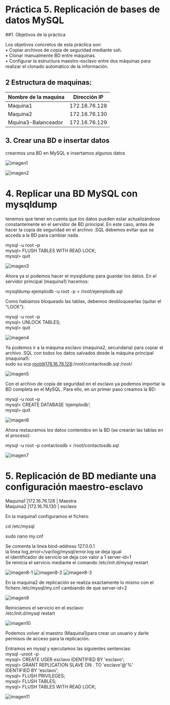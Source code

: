 # Práctica 5. Replicación de bases de datos MySQL

##1. Objetivos de la práctica

Los objetivos concretos de esta práctica son:  
• Copiar archivos de copia de seguridad mediante ssh.  
• Clonar manualmente BD entre máquinas.  
• Configurar la estructura maestro-esclavo entre dos máquinas para realizar el
clonado automático de la información.

## 2 Estructura de  maquinas:

Nombre de la maquina | Dirección IP
-----------| -------------
Maquina1 |172.16.76.128
Maquina2 |172.16.76.130
Mquina3-Balanceador |172.16.76.129

## 3. Crear una BD e insertar datos

 crearmos una BD en MySQL e insertamos algunos datos

![imagen1](https://github.com/moulayrchid/swap1516/blob/master/practica5/imagen1.png)

![imagen2](https://github.com/moulayrchid/swap1516/blob/master/practica5/imagen2.png)


# 4. Replicar una BD MySQL con mysqldump
 tenemos que tener en cuenta que los datos pueden estar actualizándose constantemente en el servidor de BD principal. En este caso,
antes de hacer la copia de seguridad en el archivo .SQL debemos evitar que se acceda a la BD para cambiar nada.

mysql -u root –p  
mysql> FLUSH TABLES WITH READ LOCK;  
mysql> quit  

![imagen3](https://github.com/moulayrchid/swap1516/blob/master/practica5/imagen3.png)

Ahora ya sí podemos hacer el mysqldump para guardar los datos. En el servidor principal (maquina1) hacemos:  

mysqldump ejemplodb -u root -p > /root/ejemplodb.sql

Como habíamos bloqueado las tablas, debemos desbloquearlas (quitar el “LOCK”):  

mysql -u root –p  
mysql> UNLOCK TABLES;  
mysql> quit  

![imagen4](https://github.com/moulayrchid/swap1516/blob/master/practica5/imagen4.png)

Ya podemos ir a la máquina esclavo (maquina2, secundaria) para copiar el archivo
.SQL con todos los datos salvados desde la máquina principal (maquina1):  
sudo su
scp root@176.16.76.128:/root/contactosdb.sql /root/

![imagen5](https://github.com/moulayrchid/swap1516/blob/master/practica5/imagen5.png)

Con el archivo de copia de seguridad en el esclavo ya podemos importar la BD completa en el MySQL. Para ello, en un primer paso creamos la BD:  

mysql -u root –p  
mysql> CREATE DATABASE ‘ejemplodb’;  
mysql> quit  

![imagen6](https://github.com/moulayrchid/swap1516/blob/master/practica5/imagen6.png)

Ahora restauramos los datos contenidos en la BD (se crearán las tablas en el proceso):  

mysql -u root -p contactosdb < /root/contactosdb.sql

![imagen7](https://github.com/moulayrchid/swap1516/blob/master/practica5/imagen7.png)


# 5. Replicación de BD mediante una configuración maestro-esclavo

Maquina1 |172.16.76.128 | Maestra  
Maquina2 |172.16.76.130 | esclavo  

En la maquina1 configuramos el fichero  

cd /etc/mysql

sudo nano my.cnf

Se comenta la linea bind-address 127.0.0.1  
 la linea log_error=/var/log/mysql/error.log se deja igual  
 el identificador de servicio se deja con valor a 1 server-id=1  
Se reinicia el servicio mediante el comando /etc/init.d/mysql restart  

![imagen8-1](https://github.com/moulayrchid/swap1516/blob/master/practica5/imagen8-1.png)
![imagen8-2](https://github.com/moulayrchid/swap1516/blob/master/practica5/imagen8-2.png)
![imagen8-3](https://github.com/moulayrchid/swap1516/blob/master/practica5/imagen8-3.png)

En la maquina2 de replicación se realiza exactamente lo mismo con el fichero /etc/mysql/my.cnf cambiando de que server-id=2

![imagen9](https://github.com/moulayrchid/swap1516/blob/master/practica5/imagen9.png)

Reiniciamos el servicio en el esclavo:  
/etc/init.d/mysql restart  

![imagen10](https://github.com/moulayrchid/swap1516/blob/master/practica5/imagen10.png)


Podemos volver al maestro (Maquina1)para crear un usuario y darle permisos de acceso para la replicación.

Entramos en mysql y ejecutamos las siguientes sentencias:  
mysql -uroot -p  
mysql> CREATE USER esclavo IDENTIFIED BY 'esclavo';  
mysql> GRANT REPLICATION SLAVE ON *.* TO 'esclavo'@'%'  
IDENTIFIED BY 'esclavo';  
mysql> FLUSH PRIVILEGES;  
mysql> FLUSH TABLES;  
mysql> FLUSH TABLES WITH READ LOCK;  

![imagen11](https://github.com/moulayrchid/swap1516/blob/master/practica5/imagen11.png)















